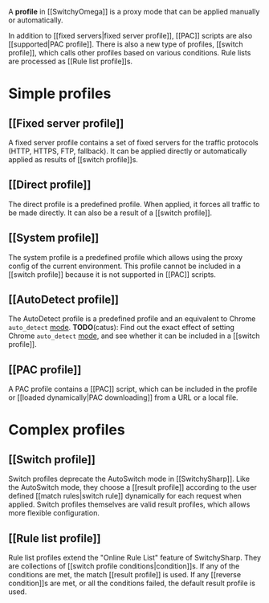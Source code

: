 A **profile** in [[SwitchyOmega]] is a proxy mode that can be applied manually or automatically.

In addition to [[fixed servers|fixed server profile]], [[PAC]] scripts are also [[supported|PAC profile]].
There is also a new type of profiles, [[switch profile]], which calls other profiles based on various conditions.
Rule lists are processed as [[Rule list profile]]s.

# Simple profiles
## [[Fixed server profile]]
A fixed server profile contains a set of fixed servers for the traffic protocols (HTTP, HTTPS, FTP, fallback).
It can be applied directly or automatically applied as results of [[switch profile]]s.

## [[Direct profile]]
The direct profile is a predefined profile. When applied, it forces all traffic to be made directly. It can also be a result of a [[switch profile]].

## [[System profile]]
The system profile is a predefined profile which allows using the proxy config of the current environment. This profile cannot be included in a [[switch profile]] because it is not supported in [[PAC]] scripts.

## [[AutoDetect profile]]
The AutoDetect profile is a predefined profile and an equivalent to Chrome `auto_detect` [mode][Chrome proxy modes].
**TODO**(catus): Find out the exact effect of setting Chrome `auto_detect` [mode][Chrome proxy modes], and see whether it can be included in a [[switch profile]].

[Chrome proxy modes]: https://code.google.com/chrome/extensions/proxy.html#proxy_modes
## [[PAC profile]]
A PAC profile contains a [[PAC]] script, which can be included in the profile or [[loaded dynamically|PAC downloading]] from a URL or a local file.

# Complex profiles
## [[Switch profile]]
Switch profiles deprecate the AutoSwitch mode in [[SwitchySharp]]. Like the AutoSwitch mode, they choose a [[result profile]] according to the user defined [[match rules|switch rule]] dynamically for each request when applied.
Switch profiles themselves are valid result profiles, which allows more flexible configuration.

## [[Rule list profile]]
Rule list profiles extend the "Online Rule List" feature of SwitchySharp. They are collections of [[switch profile conditions|condition]]s.
If any of the conditions are met, the match [[result profile]] is used. If any [[reverse condition]]s are met, or all the conditions failed, the default result profile is used.